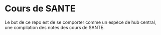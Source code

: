 # Cours de SANTE
Le but de ce repo est de se comporter comme un espèce de hub central, une compilation des notes des cours de SANTE.

